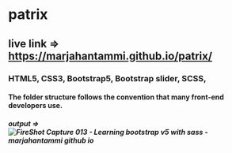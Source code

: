 # patrix
## live link => https://marjahantammi.github.io/patrix/
###  HTML5, CSS3, Bootstrap5, Bootstrap slider, SCSS,
#### The folder structure follows the convention that many front-end developers use.
##### output => ![FireShot Capture 013 - Learning bootstrap v5 with sass - marjahantammi github io](https://github.com/marjahantammi/patrix/assets/70445883/b3f2f5f7-3a00-4a9c-b5db-057f3043846f)
